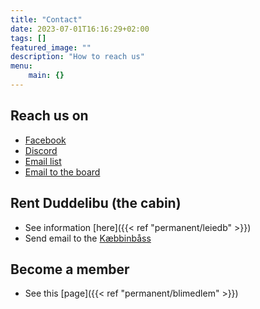 ```yaml
---
title: "Contact"
date: 2023-07-01T16:16:29+02:00
tags: []
featured_image: ""
description: "How to reach us"
menu:
    main: {}
---
```


## Reach us on

- [Facebook](https://www.facebook.com/studentspeider)
- [Discord](https://discord.gg/hFsm2v44ck)
- [Email list](https://groups.google.com/a/tssg.no/d/forum/tssg/join)
- [Email to the board](mailto:styret@tssg.no)

## Rent Duddelibu (the cabin)

- See information [here]({{< ref "permanent/leiedb" >}})
- Send email to the [Kæbbinbåss](mailto:duddelibu@tssg.no)

## Become a member

- See this [page]({{< ref "permanent/blimedlem" >}})
